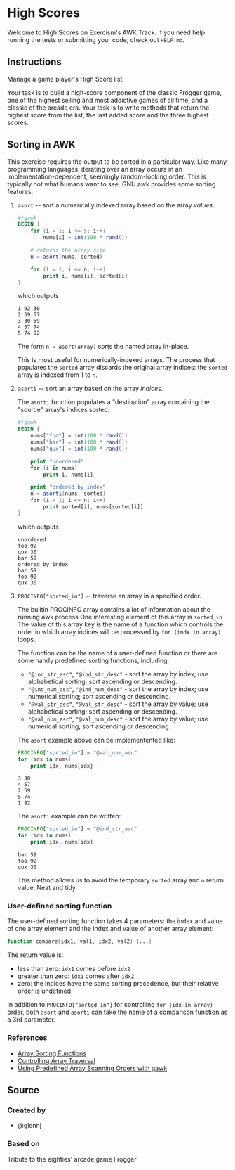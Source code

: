 # High Scores

Welcome to High Scores on Exercism's AWK Track.
If you need help running the tests or submitting your code, check out `HELP.md`.

## Instructions

Manage a game player's High Score list.

Your task is to build a high-score component of the classic Frogger game, one of the highest selling and most addictive games of all time, and a classic of the arcade era.
Your task is to write methods that return the highest score from the list, the last added score and the three highest scores.

## Sorting in AWK

This exercise requires the output to be sorted in a particular way.
Like many programming languages, iterating over an array occurs in an implementation-dependent, seemingly random-looking order.
This is typically not what humans want to see. 
GNU awk provides some sorting features.

1. `asort` -- sort a numerically indexed array based on the array _values_.

    ```awk
    #!gawk 
    BEGIN {
        for (i = 1; i <= 5; i++)
            nums[i] = int(100 * rand())

        # returns the array size
        n = asort(nums, sorted)

        for (i = 1; i <= n; i++)
            print i, nums[i], sorted[i]
    }
    ```
    which outputs
    ```none
    1 92 30
    2 59 57
    3 30 59
    4 57 74
    5 74 92
    ```

    The form `n = asort(array)` sorts the named array in-place.

    This is most useful for numerically-indexed arrays.
    The process that populates the `sorted` array discards the original array indices:
    the `sorted` array is indexed from 1 to `n`.

1. `asorti` -- sort an array based on the array _indices_.

    The `asorti` function populates a "destination" array containing the "source" array's indices sorted.

    ```awk
    #!gawk
    BEGIN {
        nums["foo"] = int(100 * rand())
        nums["bar"] = int(100 * rand())
        nums["qux"] = int(100 * rand())

        print "unordered"
        for (i in nums)
            print i, nums[i]

        print "ordered by index"
        n = asorti(nums, sorted)
        for (i = 1; i <= n; i++)
            print sorted[i], nums[sorted[i]]
    }
    ```
    which outputs
    ```none
    unordered
    foo 92
    qux 30
    bar 59
    ordered by index
    bar 59
    foo 92
    qux 30
    ```

1. `PROCINFO["sorted_in"]` -- traverse an array in a specified order.

    The builtin PROCINFO array contains a lot of information about the running awk process
    One interesting element of this array is `sorted_in`
    The value of this array key is the name of a function which controls the order in which array indices will be processed by `for (indx in array)` loops.

    The function can be the name of a user-defined function or there are some handy predefined sorting functions, including:

    * `"@ind_str_asc"`, `"@ind_str_desc"` - sort the array by index; use
      alphabetical sorting; sort ascending or descending.
    * `"@ind_num_asc"`, `"@ind_num_desc"` - sort the array by index; use
      numerical sorting; sort ascending or descending.
    * `"@val_str_asc"`, `"@val_str_desc"` - sort the array by value; use
      alphabetical sorting; sort ascending or descending.
    * `"@val_num_asc"`, `"@val_num_desc"` - sort the array by value; use
      numerical sorting; sort ascending or descending.

    The `asort` example above can be implementented like:
    ```awk
    PROCINFO["sorted_in"] = "@val_num_asc"
    for (idx in nums)
        print idx, nums[idx]
    ```
    ```none
    3 30
    4 57
    2 59
    5 74
    1 92
    ```

    The `asorti` example can be written:
    ```awk
    PROCINFO["sorted_in"] = "@ind_str_asc"
    for (idx in nums)
        print idx, nums[idx]
    ```
    ```none
    bar 59
    foo 92
    qux 30
    ```

    This method allows us to avoid the temporary `sorted` array and `n` return value.
    Neat and tidy.

### User-defined sorting function

The user-defined sorting function takes 4 parameters:
the index and value of one array element and the index and value of another array element:
```awk
function compare(idx1, val1, idx2, val2) {...}
```
The return value is:
* less than zero: `idx1` comes before `idx2`
* greater than zero: `idx1` comes after `idx2`
* zero: the indices have the same sorting precedence, but their relative order is undefined.

In addition to `PROCINFO["sorted_in"]` for controlling `for (idx in array)` order,
both `asort` and `asorti` can take the name of a comparison function as a 3rd parameter.



### References

- [Array Sorting Functions](https://www.gnu.org/software/gawk/manual/html_node/Array-Sorting-Functions.html)
- [Controlling Array Traversal](https://www.gnu.org/software/gawk/manual/html_node/Controlling-Array-Traversal.html)
- [Using Predefined Array Scanning Orders with gawk](https://www.gnu.org/software/gawk/manual/html_node/Controlling-Scanning.html)

## Source

### Created by

- @glennj

### Based on

Tribute to the eighties' arcade game Frogger
